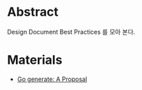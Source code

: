 # Abstract

Design Document Best Practices 를 모아 본다.

# Materials

* [Go generate: A Proposal](https://docs.google.com/document/d/1V03LUfjSADDooDMhe-_K59EgpTEm3V8uvQRuNMAEnjg/edit)

